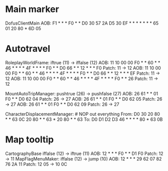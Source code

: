 # Main marker
DofusClientMain
    AOB: F1 * * * F0 * * D0 30 57 2A D5 30 EF * * * * * * * 65 01 20 80 * 6D 05

# Autotravel
RoleplayWorldFrame: iftrue (11) -> iffalse (12)
    AOB: 11 10 00 00 F0 * * 60 * * 46 * * * * 4F * * * * F0 * * D0 66 * * 12 * * * F0
    Patch: 11 -> 12
    AOB: 11 10 00 00 F0 * * 60 * * 46 * * * * 4F * * * * F0 * * D0 66 * * 12 * * * EF
    Patch: 11 -> 12
    AOB: 11 10 00 00 F0 * * 60 * * 46 * * * * 4F * * * * F0 * * 26
    Patch: 11 -> 12

MountAutoTripManager: pushtrue (26) -> pushfalse (27)
    AOB: 26 61 * * 01 F0 * * D0 62 04
    Patch: 26 -> 27
    AOB: 26 61 * * 01 F0 * * D0 62 05
    Patch: 26 -> 27
    AOB: 26 61 * * 01 F0 * * D0 62 09
    Patch: 26 -> 27

CharacterDisplacementManager:
    # NOP out everything
    From: D0 30 20 80 * * 63 0C 20 80 * * 63 * 20 80 * * 63
    To: D0 D1 D2 D3 46 * * * * 80 * 63 0B


# Map tooltip
CartographyBase iffalse (12) -> iftrue (11)
    AOB: 12 * * * F0 * * D1 F0
    Patch: 12 -> 11
MapFlagMenuMaker: iffalse (12) -> jump (10)
    AOB: 12 * * * 29 62 07 82 76 2A 11
    Patch: 12 05 -> 10 0C
